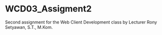 # WCD03_Assigment2
Second assignment for the Web Client Development class by Lecturer Rony Setyawan, S.T., M.Kom.